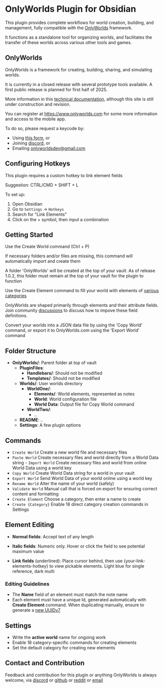# OnlyWorlds Plugin for Obsidian

This plugin provides complete workflows for world creation, building, and management, fully compatible with the [OnlyWorlds](https://www.onlyworlds.com) framework.

It functions as a standalone tool for organizing worlds, and facilitates the transfer of these worlds across various other tools and games.

## OnlyWorlds

OnlyWorlds is a framework for creating, building, sharing, and simulating worlds.

It is currently in a closed release with several prototype tools available. A first public release is planned for first half of 2025. 

More information in this [technical documentation](https://onlyworlds.github.io/), although this site is still under construction and revision.

You can register at https://www.onlyworlds.com for some more information and access to the mobile app.

To do so, please request a keycode by:

- Using [this form](https://www.onlyworlds.com/about/), or
- Joining [discord](https://discord.gg/twCjqvVBwb), or
- Emailing onlyworldsdev@gmail.com



## Configuring Hotkeys

This plugin requires a custom hotkey to link element fields

Suggestion: CTRL/CMD + SHIFT + L

To set up:
1. Open Obsidian
2. Go to `Settings` -> `Hotkeys`
3. Search for "Link Elements"
4. Click on the + symbol, then input a combination
 
## Getting Started 

Use the Create World command (Ctrl + P)

If necessary folders and/or files are missing, this command will automatically import and create them

A folder 'OnlyWorlds' will be created at the top of your vault. As of release 1.0.2, this folder must remain at the top of your vault for the plugin to function

Use the Create Element command to fill your world with elements of [various categories](https://onlyworlds.github.io/docs/framework/categories.html)

OnlyWorlds are shaped primarily through elements and their attribute fields. Join community [discussions](https://github.com/OnlyWorlds/OnlyWorlds/discussions) to discuss how to impove these field definitions.

Convert your worlds into a JSON data file by using the 'Copy World' command, or export it to OnlyWorlds.com using the 'Export World' command

## Folder Structure
- **OnlyWorlds/**: Parent folder at top of vault
	- **PluginFiles**:
		- **Handlebars/**: Should not be modified
    	- **Templates/**: Should not be modified
    - **Worlds/**: User worlds directory
        - **WorldOne/**:  
            - **Elements/**: World elements, represented as notes
            - **World**: World configuration file 
            - **World Data**: Output file for Copy World command
        - **WorldTwo/**:  
            - ..
    - **README**: ..
    - **Settings**: A few plugin options

## Commands 
- `Create World` Create a new world file and necessary files
- `Paste World`  Create necessary files and world directly from a World Data string - `Import World` Create necessary files and world from online World Data using a world key
- `Copy World` Create World Data string for a world in your vault
- `Export World` Send World Data of your world online using a world key
- `Rename World`  Alter the name of your world (safely)
- `Validate World`  Manual call that is forced on export for ensuring correct content and formatting
 - `Create Element`  Choose a category, then enter a name to create
 - `Create {Category}`  Enable 18 direct category creation commands in Settings  

## Element Editing
- **Normal fields**: Accept text of any length

- **Italic fields**: Numeric only. Hover or click the field to see potential maximum value

- **Link fields** (underlined): Place cursor behind, then use {your-link-elements-hotkey} to view pickable elements. Light blue for single reference, dark multi

### Editing Guidelines
- The **Name** field of an element must match the note name
- Each element must have a unique Id, generated automatically with **Create Element** command. When duplicating manually, ensure to generate a [new UUIDv7](https://www.uuidgenerator.net/version7)

## Settings 
- Write the **active world** name for ongoing work 
- Enable 18 category-specific commands for creating elements
- Set the default category for creating new elements
   
## Contact and Contribution
Feedback and contribution for this plugin or anything OnlyWorlds is always welcome, via  [discord](https://discord.gg/twCjqvVBwb) or [github](https://github.com/OnlyWorlds/OnlyWorlds) or [reddit](https://www.reddit.com/r/OnlyWorlds/) or [email](onlyworldsdev@gmail.com)

  
